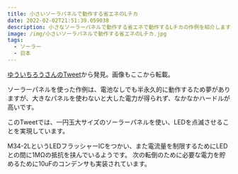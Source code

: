```yaml
---
title: 小さいソーラパネルで動作する省エネのLチカ
date: 2022-02-02T21:51:39.059038
description: 小さなソーラーパネルで動作する省エネで動作するLチカの作例を紹介します。
image: /img/小さいソーラパネルで動作する省エネのLチカ.jpg
tags:
  - ソーラー
  - 日本
---
```

[ゆういちろうさんのTweet](https://twitter.com/yuuitirou528/status/1484176014645547008)から発見。画像もここから転載。

ソーラーパネルを使った作例は、電池なしでも半永久的に動作するため夢がありますが、大きなパネルを使わないと大した電力が得られず、なかなかハードルが高いです。

このTweetでは、一円玉大サイズのソーラーパネルを使い、LEDを点滅させることを実現しています。

M34-2LというLEDフラッシャーICをつかい、また電流量を制限するためにLEDとの間に1MΩの抵抗を挟んでいるようです。
次の転倒のために必要な電力を貯めるために10uFのコンデンサも実装されています。

